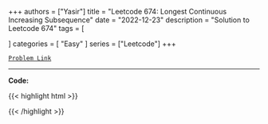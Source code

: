 
+++
authors = ["Yasir"]
title = "Leetcode 674: Longest Continuous Increasing Subsequence"
date = "2022-12-23"
description = "Solution to Leetcode 674"
tags = [
    
]
categories = [
    "Easy"
]
series = ["Leetcode"]
+++



[`Problem Link`](https://leetcode.com/problems/longest-continuous-increasing-subsequence/description/)

---

**Code:**

{{< highlight html >}}

{{< /highlight >}}

